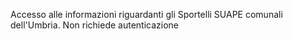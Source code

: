 Accesso alle informazioni riguardanti gli Sportelli SUAPE comunali dell'Umbria. Non richiede autenticazione
